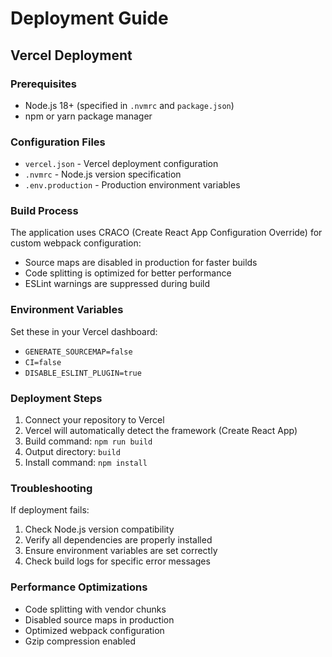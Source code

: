 # Deployment Guide

## Vercel Deployment

### Prerequisites
- Node.js 18+ (specified in `.nvmrc` and `package.json`)
- npm or yarn package manager

### Configuration Files
- `vercel.json` - Vercel deployment configuration
- `.nvmrc` - Node.js version specification
- `.env.production` - Production environment variables

### Build Process
The application uses CRACO (Create React App Configuration Override) for custom webpack configuration:
- Source maps are disabled in production for faster builds
- Code splitting is optimized for better performance
- ESLint warnings are suppressed during build

### Environment Variables
Set these in your Vercel dashboard:
- `GENERATE_SOURCEMAP=false`
- `CI=false`
- `DISABLE_ESLINT_PLUGIN=true`

### Deployment Steps
1. Connect your repository to Vercel
2. Vercel will automatically detect the framework (Create React App)
3. Build command: `npm run build`
4. Output directory: `build`
5. Install command: `npm install`

### Troubleshooting
If deployment fails:
1. Check Node.js version compatibility
2. Verify all dependencies are properly installed
3. Ensure environment variables are set correctly
4. Check build logs for specific error messages

### Performance Optimizations
- Code splitting with vendor chunks
- Disabled source maps in production
- Optimized webpack configuration
- Gzip compression enabled
